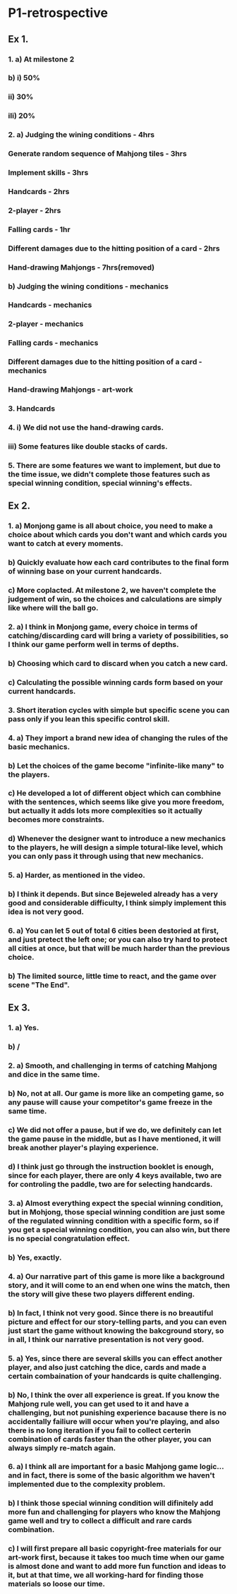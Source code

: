 # P1-retrospective

## Ex 1.

### 	1. a) At milestone 2

### 		b)   i)	50%

### 			 ii)	30%

### 			iIi)	20%

### 	2. a) Judging the wining conditions - 4hrs

### 			Generate random sequence of Mahjong tiles - 3hrs

### 			Implement skills - 3hrs

### 		    Handcards - 2hrs

### 			2-player - 2hrs

### 			Falling cards - 1hr

### 			Different damages due to the hitting position of a card - 2hrs

### 			Hand-drawing Mahjongs - 7hrs(removed)

### 		b) Judging the wining conditions - mechanics

### 		    Handcards - mechanics

### 			2-player - mechanics

### 			Falling cards - mechanics

### 			Different damages due to the hitting position of a card - mechanics

### 			Hand-drawing Mahjongs - art-work

### 	3. Handcards

### 	4. i) We did not use the hand-drawing cards.

### 	  iii) Some features like double stacks of cards.

### 	5. There are some features we want to implement, but due to the time issue, we didn't complete those features such as special winning condition, special winning's effects.

## Ex 2. 

### 	1. a) Monjong game is all about choice, you need to make a choice about which cards you don't want and which cards you want to catch at every moments.

### 	    b) Quickly evaluate how each card contributes to the final form of winning base on your current handcards.

### 	    c) More coplacted. At milestone 2, we haven't complete the judgement of win, so the choices and calculations are simply like where will the ball go.

### 	2. a) I think in Monjong game, every choice in terms of catching/discarding card will bring a variety of possibilities, so I think our game perform well in terms of depths.

### 	    b) Choosing which card to discard when you catch a new card.

### 		c) Calculating the possible winning cards form based on your current handcards.

### 	3. Short iteration cycles with simple but specific scene you can pass only if you lean this specific control skill.

### 	4. a) They import a brand new idea of changing the rules of the basic mechanics.

### 	    b) Let the choices of the game become "infinite-like many" to the players.

### 	    c) He developed a lot of different object which can combhine with the sentences, which seems like give you more freedom, but actually it adds lots more complexities so it actually becomes more constraints.

### 	    d) Whenever the designer want to introduce a new mechanics to the players, he will design a simple totural-like level, which you can only pass it through using that new mechanics.

### 	5. a) Harder, as mentioned in the video.

### 	    b) I think it depends. But since Bejeweled already has a very good and considerable difficulty, I think simply implement this idea is not very good.

### 	6. a) You can let 5 out of total 6 cities been destoried at first, and just pretect the left one; or you can also try hard to protect all cities at once, but that will be much harder than the previous choice.

### 	    b) The limited source, little time to react, and the game over scene "The End".

## Ex 3.

### 	1. a) Yes.

### 	    b) /

### 	2. a) Smooth, and challenging in terms of catching Mahjong and dice in the same time.

### 	    b) No, not at all. Our game is more like an competing game, so any pause will cause your competitor's game freeze in the same time.

### 	    c) We did not offer a pause, but if we do, we definitely can let the game pause in the middle, but as I have mentioned, it will break another player's playing experience.

### 	    d) I think just go through the instruction booklet is enough, since for each player, there are only 4 keys available, two are for controling the paddle, two are for selecting handcards.

### 	3. a) Almost everything expect the special winning condition, but in Mohjong, those special winning condition are just some of the regulated winning condition with a specific form, so if you get a special winning condition, you can also win, but there is no special congratulation effect.

###     	b) Yes, exactly.

### 	4. a) Our narrative part of this game is more like a background story, and it will come to an end when one wins the match, then the story will give these two players different ending.

### 	    b) In fact, I think not very good. Since there is no breautiful picture and effect for our story-telling parts, and you can even just start the game without knowing the bakcground story, so in all, I think our narrative presentation is not very good.

### 	5. a) Yes, since there are several skills you can effect another player, and also just catching the dice, cards and made a certain combaination of your handcards is quite challenging.

### 	    b) No, I think the over all experience is great. If you know the Mahjong rule well, you can get used to it and have a challenging, but not punishing experience bacause there is no accidentally failiure will occur when you're playing, and also there is no long iteration if you fail to collect certerin combination of cards faster than the other player, you can always simply re-match again.

### 	6. a) I think all are important for a basic Mahjong game logic... and in fact, there is some of the basic algorithm we haven't implemented due to the complexity problem. 

### 	    b) I think those special winning condition will difinitely add more fun and challenging for players who know the Mahjong game well and try to collect a difficult and rare cards combination.

### 	    c) I will first prepare all basic copyright-free materials for our art-work first, because it takes too much time when our game is almost done and want to add more fun function and ideas to it, but at that time, we all working-hard for finding those materials so loose our time.